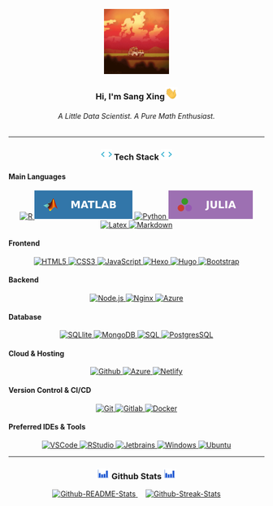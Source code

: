 <p align="center">
<img style="width:8rem; height:auto" src="https://raw.githubusercontent.com/Sang-Buster/Picgo-Github/main/img/Gallery/EveCat.gif"/>
</p>

<h3 align="center">Hi, I'm Sang Xing<img width="25px" src="https://raw.githubusercontent.com/Sang-Buster/Picgo-Github/main/img/Hi.gif"></h3>

<h6 font-size="20" align="center">A Little Data Scientist. A Pure Math Enthusiast.</h6>

---

<h3 align="center"><img src="https://raw.githubusercontent.com/Sang-Buster/Picgo-Github/main/img/coding.gif" width="22px">&nbsp;Tech Stack&nbsp;<img src="https://raw.githubusercontent.com/Sang-Buster/Picgo-Github/main/img/coding.gif" width="22px"></h3>

<h4>Main Languages</h4>
<p align="center">
  <a href="https://www.r-project.org/" target="_blank"> 
    <img src="https://img.shields.io/badge/R-276DC3?style=for-the-badge&logo=r&logoColor=white"
      alt="R"/> 
  </a>
    <a href="https://www.r-project.org/" target="_blank"> 
    <img src="https://github.com/Sang-Buster/Picgo-Github/raw/main/img/Icons/Matlab.svg"
      alt="R"/> 
  </a>
  <a href="https://www.python.org/" target="_blank"> 
    <img src="https://img.shields.io/badge/Python-FFD43B?style=for-the-badge&logo=python&logoColor=blue"
      alt="Python"/>
  </a>
  <a href="https://julialang.org/" target="_blank"> 
    <img src="https://github.com/Sang-Buster/Picgo-Github/raw/main/img/Icons/Julia.svg"
      alt="Julia"/>
  </a>
  <a href="https://www.latex-project.org/" target="_blank"> 
    <img src="https://img.shields.io/badge/LaTeX-47A141?style=for-the-badge&logo=LaTeX&logoColor=white"
      alt="Latex"/> 
  </a>
  <a href="https://www.markdownguide.org/" target="_blank"> 
    <img src="https://img.shields.io/badge/Markdown-000000?style=for-the-badge&logo=markdown&logoColor=white"
      alt="Markdown"/> 
  </a>
</p>


<h4>Frontend</h4>
<p align="center">
  <a href="https://www.w3schools.com/html/" target="_blank"> 
    <img src="https://img.shields.io/badge/html-E34F26.svg?style=for-the-badge&logo=html5&logoColor=white"
      alt="HTML5"/> 
  </a>
  <a href="https://www.w3schools.com/css/" target="_blank">
    <img src="https://img.shields.io/badge/css-1572B6.svg?style=for-the-badge&logo=css3&logoColor=white"
      alt="CSS3"/>
  </a>
  <a href="https://www.w3schools.com/js/" target="_blank"> 
    <img src="https://img.shields.io/badge/Javascript-F7DF1E.svg?style=for-the-badge&logo=javascript&logoColor=black"
      alt="JavaScript"/> 
  </a>
  <a href="https://hexo.io/" target="_blank"> 
    <img src="https://img.shields.io/badge/Hexo-0E83CD?style=for-the-badge&logo=hexo&logoColor=white"
      alt="Hexo"/> 
  </a>
    <a href="https://gohugo.io/" target="_blank"> 
    <img src="https://img.shields.io/badge/Hugo-FF4088?style=for-the-badge&logo=hugo&logoColor=white"
      alt="Hugo"/> 
  </a>
    <a href="https://getbootstrap.com/" target="_blank"> 
    <img src="https://img.shields.io/badge/Bootstrap-563D7C?style=for-the-badge&logo=bootstrap&logoColor=white"
      alt="Bootstrap"/> 
  </a>
</p>


<h4>Backend</h4>
<p align="center">
  <a href="https://nodejs.org" target="_blank"> 
    <img src="https://img.shields.io/badge/node.js-339933.svg?style=for-the-badge&logo=nodedotjs&logoColor=white"
      alt="Node.js"/> 
  </a>
  <a href="https://www.nginx.com" target="_blank"> 
    <img src="https://img.shields.io/badge/nginx-009639.svg?style=for-the-badge&logo=nginx&logoColor=white" 
      alt="Nginx"/> 
  </a> 
  <a href="https://azure.microsoft.com/en-us/" target="_blank"> 
    <img src="https://img.shields.io/badge/microsoft%20azure-0089D6?style=for-the-badge&logo=microsoft-azure&logoColor=white"
      alt="Azure"/> 
  </a> 
</p>


<h4>Database</h4>
<p align="center">
  <a href="https://www.sqlite.org/index.html" target="_blank"> 
    <img src="https://img.shields.io/badge/SQLite-07405E?style=for-the-badge&logo=sqlite&logoColor=white"
      alt="SQLlite"/> 
  </a> 
  <a href="https://www.mongodb.com/" target="_blank"> 
    <img src="https://img.shields.io/badge/mongodb-47A248.svg?style=for-the-badge&logo=mongodb&logoColor=white"
      alt="MongoDB"/> 
  </a> 
  <a href="https://www.mysql.com/" target="_blank"> 
    <img src="https://img.shields.io/badge/MySQL-005C84?style=for-the-badge&logo=mysql&logoColor=white"
      alt="SQL"/> 
  </a> 
  <a href="https://www.postgresql.org/" target="_blank"> 
    <img src="https://img.shields.io/badge/PostgreSQL-316192?style=for-the-badge&logo=postgresql&logoColor=white"
      alt="PostgresSQL"/> 
  </a> 
</p>


<h4>Cloud & Hosting</h4>
<p align="center">
  <a href="https://github.com/" target="_blank">
    <img src="https://img.shields.io/badge/github-181717.svg?style=for-the-badge&logo=github&logoColor=white" alt="Github" />
  </a>
  <a href="https://vercel.com/" target="_blank">
    <img  src="https://img.shields.io/badge/Vercel-000000?style=for-the-badge&logo=vercel&logoColor=white" alt="Azure"/> 
  </a>
  <a href="https://netlify.com/" target="_blank">
    <img src="https://img.shields.io/badge/netlify-00C7B7.svg?style=for-the-badge&logo=netlify&logoColor=black" alt="Netlify"/>
  </a>
</p>


<h4>Version Control & CI/CD</h4>
<p align="center">
  <a href="https://git-scm.com/" target="_blank">
    <img src="https://img.shields.io/badge/git-F05032.svg?style=for-the-badge&logo=git&logoColor=white"
      alt="Git"/>
  </a>
  <a href="https://about.gitlab.com/" target="_blank">
    <img src="https://img.shields.io/badge/gitlab-181717.svg?style=for-the-badge&logo=gitlab&logoColor=white"
      alt="Gitlab"/>
  </a>
    <a href="https://www.docker.com/" target="_blank">
    <img src="https://img.shields.io/badge/docker-2496ED.svg?style=for-the-badge&logo=docker&logoColor=white"
      alt="Docker"/>
  </a>
</p>

<h4>Preferred IDEs  & Tools</h4>
<p align="center"> 
  <a href="https://code.visualstudio.com/" target="_blank">
    <img src="https://img.shields.io/badge/vscode-007ACC.svg?style=for-the-badge&logo=visualstudiocode&logoColor=white" alt="VSCode"/> 
  </a>
  <a href="https://www.rstudio.com/" target="_blank">
    <img src="https://img.shields.io/badge/RStudio-75AADB?style=for-the-badge&logo=RStudio&logoColor=white" alt="RStudio"/> 
  </a>
  <a href="https://www.jetbrains.com/" target="_blank">
    <img src="https://img.shields.io/badge/jetbrains%20IDE-000000.svg?style=for-the-badge&logo=jetbrains&logoColor=white" alt="Jetbrains" />
  </a>
  <a href="https://www.microsoft.com/en-us/windows/" target="_blank"> 
    <img src="https://img.shields.io/badge/Windows-0078D6?style=for-the-badge&logo=windows&logoColor=white" alt="Windows"/>
  </a>
  <a href="https://ubuntu.com/" target="_blank"> 
    <img src="https://img.shields.io/badge/ubuntu-E95420.svg?style=for-the-badge&logo=ubuntu&logoColor=white" alt="Ubuntu"/>
  </a>
</p>

---

  <h3 align="center"><img src="https://raw.githubusercontent.com/Sang-Buster/Picgo-Github/main/img/stats.gif" width="25px">&nbsp;Github Stats&nbsp;<img src="https://raw.githubusercontent.com/Sang-Buster/Picgo-Github/main/img/stats.gif" width="25px"></h3> 
  
  <div align="center">
  
  <a href="https://github.com/Sang-Buster">
  <img src="https://github-readme-stats.vercel.app/api?username=Sang-Buster&theme=react&count_private=true&hide=stars&show_icons=true&line_height=30" alt="Github-README-Stats" width="380px"/>
  </a>
  &nbsp;&nbsp;&nbsp;
  <a href="https://github.com/Sang-Buster">
  <img src="https://github-readme-streak-stats.herokuapp.com/?user=Sang-Buster&theme=react&count_private=true&include_all_commits=true" alt="Github-Streak-Stats" width="380px"/>
  </a>
  
<!--   <a href="https://github.com/Sang-Buster">
  <img src="https://github-readme-stats.vercel.app/api/top-langs/?username=Sang-Buster&layout=compact&theme=react&hide=freemarker" alt="https://github.com/Sang-Buster" width="450px"/>
  </a> -->
  
  </div>
